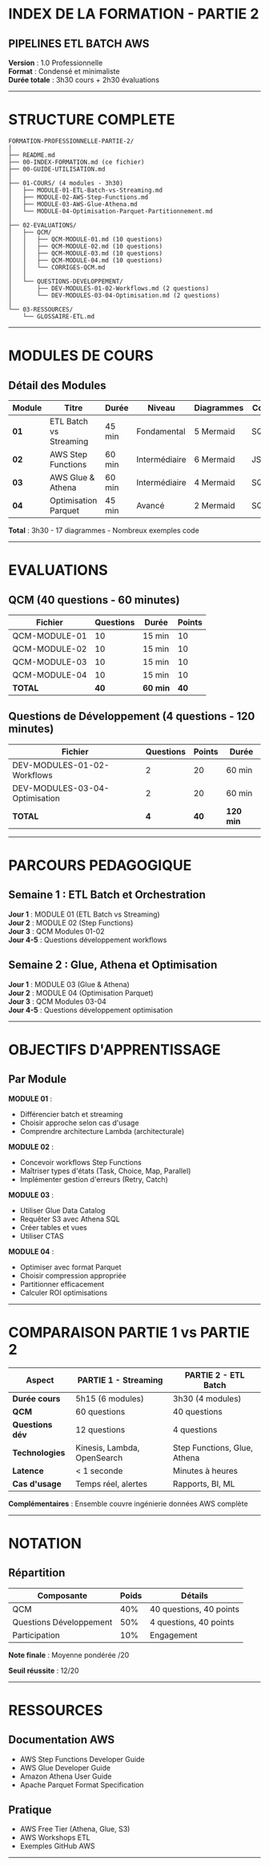 # INDEX DE LA FORMATION - PARTIE 2
## PIPELINES ETL BATCH AWS

**Version** : 1.0 Professionnelle  
**Format** : Condensé et minimaliste  
**Durée totale** : 3h30 cours + 2h30 évaluations

---

# STRUCTURE COMPLETE

```
FORMATION-PROFESSIONNELLE-PARTIE-2/
│
├── README.md
├── 00-INDEX-FORMATION.md (ce fichier)
├── 00-GUIDE-UTILISATION.md
│
├── 01-COURS/ (4 modules - 3h30)
│   ├── MODULE-01-ETL-Batch-vs-Streaming.md
│   ├── MODULE-02-AWS-Step-Functions.md
│   ├── MODULE-03-AWS-Glue-Athena.md
│   └── MODULE-04-Optimisation-Parquet-Partitionnement.md
│
├── 02-EVALUATIONS/
│   ├── QCM/
│   │   ├── QCM-MODULE-01.md (10 questions)
│   │   ├── QCM-MODULE-02.md (10 questions)
│   │   ├── QCM-MODULE-03.md (10 questions)
│   │   ├── QCM-MODULE-04.md (10 questions)
│   │   └── CORRIGES-QCM.md
│   │
│   └── QUESTIONS-DEVELOPPEMENT/
│       ├── DEV-MODULES-01-02-Workflows.md (2 questions)
│       └── DEV-MODULES-03-04-Optimisation.md (2 questions)
│
└── 03-RESSOURCES/
    └── GLOSSAIRE-ETL.md
```

---

# MODULES DE COURS

## Détail des Modules

| Module | Titre | Durée | Niveau | Diagrammes | Code |
|--------|-------|-------|--------|------------|------|
| **01** | ETL Batch vs Streaming | 45 min | Fondamental | 5 Mermaid | SQL |
| **02** | AWS Step Functions | 60 min | Intermédiaire | 6 Mermaid | JSON |
| **03** | AWS Glue & Athena | 60 min | Intermédiaire | 4 Mermaid | SQL |
| **04** | Optimisation Parquet | 45 min | Avancé | 2 Mermaid | SQL |

**Total** : 3h30 - 17 diagrammes - Nombreux exemples code

---

# EVALUATIONS

## QCM (40 questions - 60 minutes)

| Fichier | Questions | Durée | Points |
|---------|-----------|-------|--------|
| QCM-MODULE-01 | 10 | 15 min | 10 |
| QCM-MODULE-02 | 10 | 15 min | 10 |
| QCM-MODULE-03 | 10 | 15 min | 10 |
| QCM-MODULE-04 | 10 | 15 min | 10 |
| **TOTAL** | **40** | **60 min** | **40** |

## Questions de Développement (4 questions - 120 minutes)

| Fichier | Questions | Points | Durée |
|---------|-----------|--------|-------|
| DEV-MODULES-01-02-Workflows | 2 | 20 | 60 min |
| DEV-MODULES-03-04-Optimisation | 2 | 20 | 60 min |
| **TOTAL** | **4** | **40** | **120 min** |

---

# PARCOURS PEDAGOGIQUE

## Semaine 1 : ETL Batch et Orchestration

**Jour 1** : MODULE 01 (ETL Batch vs Streaming)  
**Jour 2** : MODULE 02 (Step Functions)  
**Jour 3** : QCM Modules 01-02  
**Jour 4-5** : Questions développement workflows

## Semaine 2 : Glue, Athena et Optimisation

**Jour 1** : MODULE 03 (Glue & Athena)  
**Jour 2** : MODULE 04 (Optimisation Parquet)  
**Jour 3** : QCM Modules 03-04  
**Jour 4-5** : Questions développement optimisation

---

# OBJECTIFS D'APPRENTISSAGE

## Par Module

**MODULE 01** :
- Différencier batch et streaming
- Choisir approche selon cas d'usage
- Comprendre architecture Lambda (architecturale)

**MODULE 02** :
- Concevoir workflows Step Functions
- Maîtriser types d'états (Task, Choice, Map, Parallel)
- Implémenter gestion d'erreurs (Retry, Catch)

**MODULE 03** :
- Utiliser Glue Data Catalog
- Requêter S3 avec Athena SQL
- Créer tables et vues
- Utiliser CTAS

**MODULE 04** :
- Optimiser avec format Parquet
- Choisir compression appropriée
- Partitionner efficacement
- Calculer ROI optimisations

---

# COMPARAISON PARTIE 1 vs PARTIE 2

| Aspect | PARTIE 1 - Streaming | PARTIE 2 - ETL Batch |
|--------|---------------------|----------------------|
| **Durée cours** | 5h15 (6 modules) | 3h30 (4 modules) |
| **QCM** | 60 questions | 40 questions |
| **Questions dév** | 12 questions | 4 questions |
| **Technologies** | Kinesis, Lambda, OpenSearch | Step Functions, Glue, Athena |
| **Latence** | < 1 seconde | Minutes à heures |
| **Cas d'usage** | Temps réel, alertes | Rapports, BI, ML |

**Complémentaires** : Ensemble couvre ingénierie données AWS complète

---

# NOTATION

## Répartition

| Composante | Poids | Détails |
|------------|-------|---------|
| QCM | 40% | 40 questions, 40 points |
| Questions Développement | 50% | 4 questions, 40 points |
| Participation | 10% | Engagement |

**Note finale** : Moyenne pondérée /20

**Seuil réussite** : 12/20

---

# RESSOURCES

## Documentation AWS

- AWS Step Functions Developer Guide
- AWS Glue Developer Guide
- Amazon Athena User Guide
- Apache Parquet Format Specification

## Pratique

- AWS Free Tier (Athena, Glue, S3)
- AWS Workshops ETL
- Exemples GitHub AWS

---


